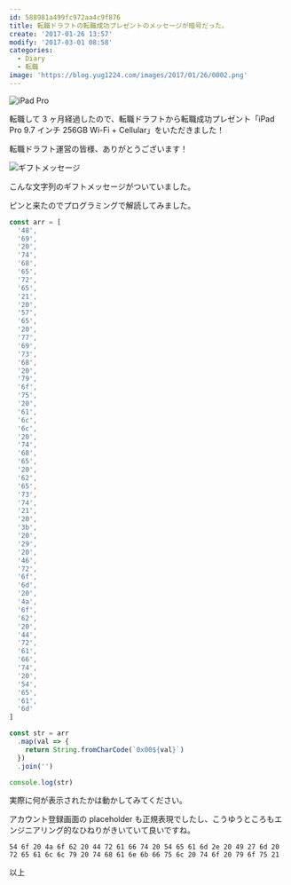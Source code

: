 ```yaml
---
id: 588981a499fc972aa4c9f876
title: 転職ドラフトの転職成功プレゼントのメッセージが暗号だった。
create: '2017-01-26 13:57'
modify: '2017-03-01 08:58'
categories:
  - Diary
  - 転職
image: 'https://blog.yug1224.com/images/2017/01/26/0002.png'
---
```


![iPad Pro](/images/2017/01/26/0001.png)

転職して 3 ヶ月経過したので、転職ドラフトから転職成功プレゼント「iPad Pro 9.7 インチ 256GB Wi-Fi + Cellular」をいただきました！

転職ドラフト運営の皆様、ありがとうございます！

![ギフトメッセージ](/images/2017/01/26/0002.png)

こんな文字列のギフトメッセージがついていました。

ピンと来たのでプログラミングで解読してみました。

<!-- more -->

```js
const arr = [
  '48',
  '69',
  '20',
  '74',
  '68',
  '65',
  '72',
  '65',
  '21',
  '20',
  '57',
  '65',
  '20',
  '77',
  '69',
  '73',
  '68',
  '20',
  '79',
  '6f',
  '75',
  '20',
  '61',
  '6c',
  '6c',
  '20',
  '74',
  '68',
  '65',
  '20',
  '62',
  '65',
  '73',
  '74',
  '21',
  '20',
  '3b',
  '20',
  '29',
  '20',
  '46',
  '72',
  '6f',
  '6d',
  '20',
  '4a',
  '6f',
  '62',
  '20',
  '44',
  '72',
  '61',
  '66',
  '74',
  '20',
  '54',
  '65',
  '61',
  '6d'
]

const str = arr
  .map(val => {
    return String.fromCharCode(`0x00${val}`)
  })
  .join('')

console.log(str)
```

実際に何が表示されたかは動かしてみてください。

アカウント登録画面の placeholder も正規表現でしたし、こうゆうところもエンジニアリング的なひねりがきいていて良いですね。

`54 6f 20 4a 6f 62 20 44 72 61 66 74 20 54 65 61 6d 2e 20 49 27 6d 20 72 65 61 6c 6c 79 20 74 68 61 6e 6b 66 75 6c 20 74 6f 20 79 6f 75 21`

以上
